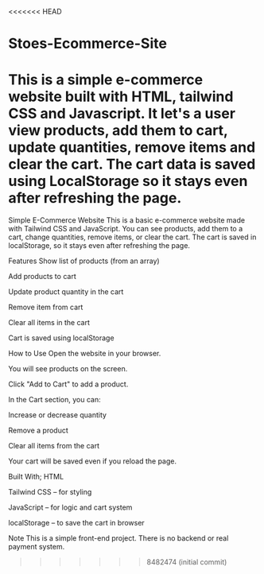 <<<<<<< HEAD
# Stoes-Ecommerce-Site
This is a simple e-commerce website built with HTML, tailwind CSS and Javascript. It let's a user view products, add them to cart, update quantities, remove items and clear the cart. The cart data is saved using LocalStorage so it stays even after refreshing the page.
=======
Simple E-Commerce Website
This is a basic e-commerce website made with Tailwind CSS and JavaScript. You can see products, add them to a cart, change quantities, remove items, or clear the cart. The cart is saved in localStorage, so it stays even after refreshing the page.

Features
Show list of products (from an array)

Add products to cart

Update product quantity in the cart

Remove item from cart

Clear all items in the cart

Cart is saved using localStorage

How to Use
Open the website in your browser.

You will see products on the screen.

Click "Add to Cart" to add a product.

In the Cart section, you can:

Increase or decrease quantity

Remove a product

Clear all items from the cart

Your cart will be saved even if you reload the page.

Built With;
HTML

Tailwind CSS – for styling

JavaScript – for logic and cart system

localStorage – to save the cart in browser

Note
This is a simple front-end project. There is no backend or real payment system.
>>>>>>> 8482474 (initial commit)
